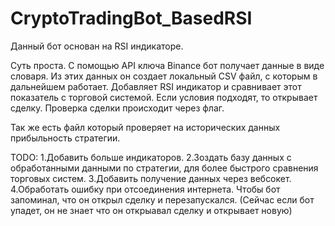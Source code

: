 # CryptoTradingBot_BasedRSI
 
 Данный бот основан на RSI индикаторе. 
 
 Суть проста. С помощью API ключа Binance бот получает данные в виде словаря. Из этих данных он создает локальный CSV файл, с которым в дальнейшем работает. 
 Добавляет RSI индикатор и сравнивает этот показатель с торговой системой. Если условия подходят, то открывает сделку. Проверка сделки происходит через флаг.
 
 Так же  есть файл который проверяет на исторических данных прибыльность стратегии. 
 
 TODO:
 1.Добавить больше индикаторов. 
 2.Зоздать базу данных с обработанными данными по стратегии, для более быстрого сравнения торговых систем.
 3.Добавить получение данных через вебсокет.
 4.Обработать ошибку при отсоединения интернета. Чтобы бот запоминал, что он открыл сделку и перезапускался. (Сейчас если бот упадет, он не знает что он открыавал сделку и открывает новую)

